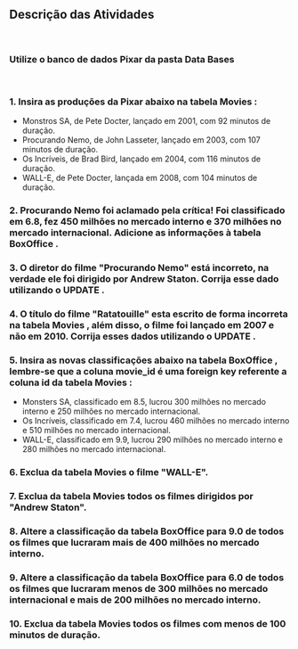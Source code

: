 ## Descrição das Atividades
<br>

### Utilize o banco de dados Pixar da pasta Data Bases
<br>


### 1. Insira as produções da Pixar abaixo na tabela Movies :
* Monstros SA, de Pete Docter, lançado em 2001, com 92 minutos de duração.
* Procurando Nemo, de John Lasseter, lançado em 2003, com 107 minutos de duração.
* Os Incríveis, de Brad Bird, lançado em 2004, com 116 minutos de duração.
* WALL-E, de Pete Docter, lançada em 2008, com 104 minutos de duração.
### 2. Procurando Nemo foi aclamado pela crítica! Foi classificado em 6.8, fez 450 milhões no mercado interno e 370 milhões no mercado internacional. Adicione as informações à tabela BoxOffice .
### 3. O diretor do filme "Procurando Nemo" está incorreto, na verdade ele foi dirigido por Andrew Staton. Corrija esse dado utilizando o UPDATE .
### 4. O título do filme "Ratatouille" esta escrito de forma incorreta na tabela Movies , além disso, o filme foi lançado em 2007 e não em 2010. Corrija esses dados utilizando o UPDATE .
### 5. Insira as novas classificações abaixo na tabela BoxOffice , lembre-se que a coluna movie_id é uma foreign key referente a coluna id da tabela Movies :
* Monsters SA, classificado em 8.5, lucrou 300 milhões no mercado interno e 250 milhões no mercado internacional.
* Os Incríveis, classificado em 7.4, lucrou 460 milhões no mercado interno e 510 milhões no mercado internacional.
* WALL-E, classificado em 9.9, lucrou 290 milhões no mercado interno e 280 milhões no mercado internacional.
### 6. Exclua da tabela Movies o filme "WALL-E".
### 7. Exclua da tabela Movies todos os filmes dirigidos por "Andrew Staton".
### 8. Altere a classificação da tabela BoxOffice para 9.0 de todos os filmes que lucraram mais de 400 milhões no mercado interno.
### 9. Altere a classificação da tabela BoxOffice para 6.0 de todos os filmes que lucraram menos de 300 milhões no mercado internacional e mais de 200 milhões no mercado interno.
### 10. Exclua da tabela Movies todos os filmes com menos de 100 minutos de duração.
